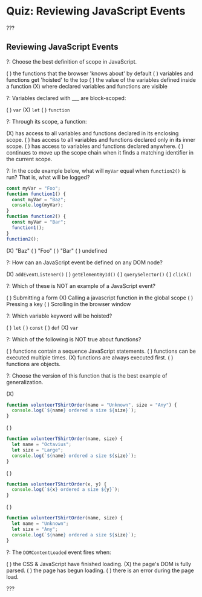 # Quiz: Reviewing JavaScript Events

???

## Reviewing JavaScript Events

?: Choose the best definition of scope in JavaScript.

( ) the functions that the browser 'knows about' by default ( ) variables and functions get 'hoisted' to the top ( ) the value of the variables defined inside a function (X) where declared variables and functions are visible

?: Variables declared with \_\_\_ are block-scoped:

( ) `var` (X) `let` ( ) `function`

?: Through its scope, a function:

(X) has access to all variables and functions declared in its enclosing scope. ( ) has access to all variables and functions declared only in its inner scope. ( ) has access to variables and functions declared anywhere. ( ) continues to move up the scope chain when it finds a matching identifier in the current scope.

?: In the code example below, what will `myVar` equal when `function2()` is run? That is, what will be logged?

```javascript
const myVar = "Foo";
function function1() {
  const myVar = "Baz";
  console.log(myVar);
}
function function2() {
  const myVar = "Bar";
  function1();
}
function2();
```

(X) "Baz" ( ) "Foo" ( ) "Bar" ( ) undefined

?: How can an JavaScript event be defined on any DOM node?

(X) `addEventListener()` ( ) `getElementById()` ( ) `querySelector()` ( ) `click()`

?: Which of these is NOT an example of a JavaScript event?

( ) Submitting a form
(X) Calling a javascript function in the global scope
( ) Pressing a key
( ) Scrolling in the browser window

?: Which variable keyword will be hoisted?

( ) `let` ( ) `const` ( ) `def` (X) `var`

?: Which of the following is NOT true about functions?

( ) functions contain a sequence JavaScript statements.
( ) functions can be executed multiple times.
(X) functions are always executed first.
( ) functions are objects.

?: Choose the version of this function that is the best example of generalization.

(X)

```javascript
function volunteerTShirtOrder(name = "Unknown", size = "Any") {
  console.log(`${name} ordered a size ${size}`);
}
```

( )

```javascript
function volunteerTShirtOrder(name, size) {
  let name = "Octavius";
  let size = "Large";
  console.log(`${name} ordered a size ${size}`);
}
```

( )

```javascript
function volunteerTShirtOrder(x, y) {
  console.log(`${x} ordered a size ${y}`);
}
```

( )

```javascript
function volunteerTShirtOrder(name, size) {
  let name = "Unknown";
  let size = "Any";
  console.log(`${name} ordered a size ${size}`);
}
```

?: The `DOMContentLoaded` event fires when:

( ) the CSS & JavaScript have finished loading. (X) the page's DOM is fully parsed. ( ) the page has begun loading. ( ) there is an error during the page load.

???
